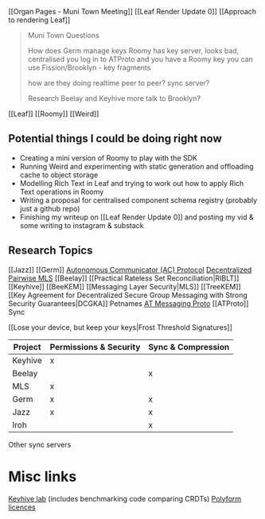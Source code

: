 [[Organ Pages - Muni Town Meeting]]
[[Leaf Render Update 0]]
[[Approach to rendering Leaf]]
> Muni Town Questions
> 
> How does Germ manage keys Roomy has key server, looks bad, centralised you log in to ATProto and you have a Roomy key you can use Fission/Brooklyn - key fragments
> 
> how are they doing realtime peer to peer? sync server?
> 
> Research Beelay and Keyhive more talk to Brooklyn?

[[Leaf]]
[[Roomy]]
[[Weird]]

## Potential things I could be doing right now
- Creating a mini version of Roomy to play with the SDK
- Running Weird and experimenting with static generation and offloading cache to object storage
- Modelling Rich Text in Leaf and trying to work out how to apply Rich Text operations in Roomy
- Writing a proposal for centralised component schema registry (probably just a github repo)
- Finishing my writeup on [[Leaf Render Update 0]] and posting my vid & some writing to instagram & substack

## Research Topics
[[Jazz]]
[[Germ]]
	[Autonomous Communicator (AC) Protocol](https://www.germnetwork.com/blog/autonomous-communicator-ac-protocol)
	[Decentralized Pairwise MLS](https://www.germnetwork.com/blog/decentralized-pairwise-mls)
[[Beelay]]
	[[Practical Rateless Set Reconciliation|RIBLT]]
[[Keyhive]]
	[[BeeKEM]]
[[Messaging Layer Security|MLS]]
	[[TreeKEM]]
[[Key Agreement for Decentralized Secure Group Messaging with Strong Security Guarantees|DCGKA]]
Petnames
[AT Messaging Proto](https://github.com/ATProtocol-Community/atmessaging-proto)
[[ATProto]] Sync

[[Lose your device, but keep your keys|Frost Threshold Signatures]]

| Project | Permissions & Security | Sync & Compression |
| ------- | ---------------------- | ------------------ |
| Keyhive | x                      |                    |
| Beelay  |                        | x                  |
| MLS     | x                      |                    |
| Germ    | x                      | x                  |
| Jazz    | x                      | x                  |
| Iroh    |                        | x                  |
Other sync servers


# Misc links
[Keyhive lab](https://github.com/muni-town/keyhive-lab) (includes benchmarking code comparing CRDTs)
[Polyform licences](https://polyformproject.org/licenses/)